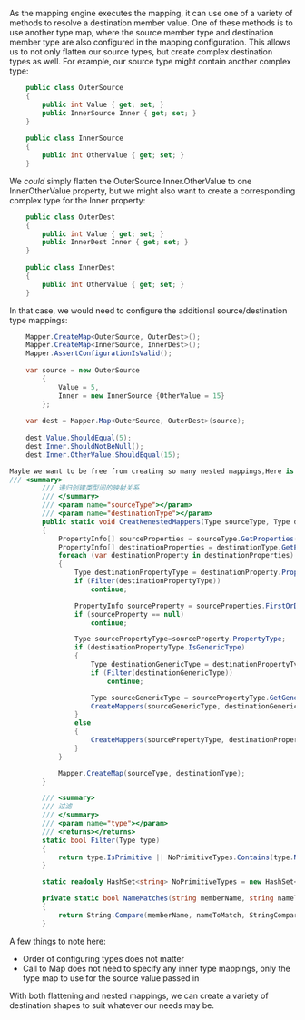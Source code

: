 As the mapping engine executes the mapping, it can use one of a variety of methods to resolve a destination member value.  One of these methods is to use another type map, where the source member type and destination member type are also configured in the mapping configuration.  This allows us to not only flatten our source types, but create complex destination types as well.  For example, our source type might contain another complex type:
```csharp
    public class OuterSource
    {
    	public int Value { get; set; }
    	public InnerSource Inner { get; set; }
    }
    
    public class InnerSource
    {
    	public int OtherValue { get; set; }
    }
```
We _could_ simply flatten the OuterSource.Inner.OtherValue to one InnerOtherValue property, but we might also want to create a corresponding complex type for the Inner property:
```csharp
    public class OuterDest
    {
    	public int Value { get; set; }
    	public InnerDest Inner { get; set; }
    }
    
    public class InnerDest
    {
    	public int OtherValue { get; set; }
    }
```
In that case, we would need to configure the additional source/destination type mappings:
```csharp
    Mapper.CreateMap<OuterSource, OuterDest>();
    Mapper.CreateMap<InnerSource, InnerDest>();
    Mapper.AssertConfigurationIsValid();
    
    var source = new OuterSource
    	{
    		Value = 5,
    		Inner = new InnerSource {OtherValue = 15}
    	};
    
    var dest = Mapper.Map<OuterSource, OuterDest>(source);
    
    dest.Value.ShouldEqual(5);
    dest.Inner.ShouldNotBeNull();
    dest.Inner.OtherValue.ShouldEqual(15);

Maybe we want to be free from creating so many nested mappings,Here is a simple way to resolve：
/// <summary>
        /// 递归创建类型间的映射关系
        /// </summary>
        /// <param name="sourceType"></param>
        /// <param name="destinationType"></param>
        public static void CreatNenestedMappers(Type sourceType, Type destinationType)
        {
            PropertyInfo[] sourceProperties = sourceType.GetProperties(BindingFlags.Public | BindingFlags.Instance);
            PropertyInfo[] destinationProperties = destinationType.GetProperties(BindingFlags.Public | BindingFlags.Instance);
            foreach (var destinationProperty in destinationProperties)
            {
                Type destinationPropertyType = destinationProperty.PropertyType;
                if (Filter(destinationPropertyType))
                    continue;

                PropertyInfo sourceProperty = sourceProperties.FirstOrDefault(prop => NameMatches(prop.Name, destinationProperty.Name));
                if (sourceProperty == null)
                    continue;

                Type sourcePropertyType=sourceProperty.PropertyType;
                if (destinationPropertyType.IsGenericType)
                {
                    Type destinationGenericType = destinationPropertyType.GetGenericArguments()[0];
                    if (Filter(destinationGenericType))
                        continue;

                    Type sourceGenericType = sourcePropertyType.GetGenericArguments()[0];
                    CreateMappers(sourceGenericType, destinationGenericType);
                }
                else
                {
                    CreateMappers(sourcePropertyType, destinationPropertyType);
                }
            }

            Mapper.CreateMap(sourceType, destinationType);
        }

        /// <summary>
        /// 过滤
        /// </summary>
        /// <param name="type"></param>
        /// <returns></returns>
        static bool Filter(Type type)
        {
            return type.IsPrimitive || NoPrimitiveTypes.Contains(type.Name);
        }

        static readonly HashSet<string> NoPrimitiveTypes = new HashSet<string>() { "String", "DateTime", "Decimal" };

        private static bool NameMatches(string memberName, string nameToMatch)
        {
            return String.Compare(memberName, nameToMatch, StringComparison.OrdinalIgnoreCase) == 0;
        }
```
A few things to note here:

* Order of configuring types does not matter
* Call to Map does not need to specify any inner type mappings, only the type map to use for the source value passed in

With both flattening and nested mappings, we can create a variety of destination shapes to suit whatever our needs may be.